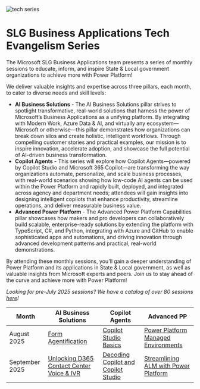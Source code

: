 ![tech series](https://i.imgur.com/Mx695TT.png)

# SLG Business Applications Tech Evangelism Series
The Microsoft SLG Business Applications team presents a series of monthly sessions to educate, inform, and inspire State & Local government organizations to achieve more with Power Platform!

We deliver valuable insights and expertise across three pillars, each month, to cater to diverse needs and skill levels:
- **AI Business Solutions** - The AI Business Solutions pillar strives to spotlight transformative, real-world solutions that harness the power of Microsoft’s Business Applications as a unifying platform. By integrating with Modern Work, Azure Data & AI, and virtually any ecosystem—Microsoft or otherwise—this pillar demonstrates how organizations can break down silos and create holistic, intelligent workflows. Through compelling customer stories and practical examples, our mission is to inspire innovation, accelerate adoption, and showcase the full potential of AI-driven business transformation.​
- **Copilot Agents** - This series will explore how Copilot Agents—powered by Copilot Studio and Microsoft 365 Copilot—are transforming the way organizations automate, personalize, and scale business processes, with real-world scenarios showing how low-code AI agents can be used within the Power Platform and rapidly built, deployed, and integrated across agency and department needs; attendees will gain insights into designing intelligent copilots that enhance productivity, streamline operations, and deliver measurable business value.
- **Advanced Power Platform** - The Advanced Power Platform Capabilities pillar showcases how makers and pro developers can collaboratively build scalable, enterprise-ready solutions by extending the platform with TypeScript, C#, and Python, integrating with Azure and GitHub to enable sophisticated apps and automations, and driving innovation through advanced development patterns and practical, real-world demonstrations.

By attending these monthly sessions, you'll gain a deeper understanding of Power Platform and its applications in State & Local government, as well as valuable insights from Microsoft experts and peers. Join us to stay ahead of the curve and achieve more with Power Platform!

*Looking for pre-July 2025 sessions? We have a catalog of over 80 sessions [here](./pre-July-2025.md)!*

|Month|AI Business Solutions|Copilot Agents|Advanced PP|
|-|-|-|-|
|August 2025|[Form Agentification](https://www.youtube.com/watch?v=ruMt6cg86wU)|[Copilot Studio Basics](https://www.youtube.com/watch?v=ZFISa3QVG70)|[Power Platform Managed Environments](https://www.youtube.com/watch?v=nqU01ZoQapE)|
|September 2025|[Unlocking D365 Contact Center Voice & IVR](https://msit.events.teams.microsoft.com/event/597b985a-34f9-40b5-95c3-650b75b9c65b@72f988bf-86f1-41af-91ab-2d7cd011db47)|[Decoding Copilot and Copilot Studio](https://www.youtube.com/watch?v=Qpl7N6iQFBE)|[Streamlining ALM with Power Platform](https://www.youtube.com/watch?v=dsQBhKXWAM4)|

